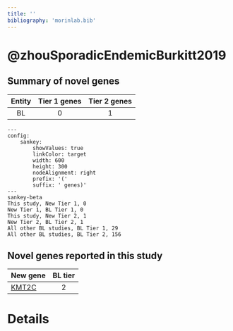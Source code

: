 ```yaml
---
title: ''
bibliography: 'morinlab.bib'
---
```


# @zhouSporadicEndemicBurkitt2019
## Summary of novel genes

|Entity| Tier 1 genes| Tier 2 genes|
|:-:|:-:|:-:|
|BL|0|1|
```mermaid
---
config:
    sankey:
        showValues: true
        linkColor: target
        width: 600
        height: 300
        nodeAlignment: right
        prefix: '('
        suffix: ' genes)'
---
sankey-beta
This study, New Tier 1, 0
New Tier 1, BL Tier 1, 0
This study, New Tier 2, 1
New Tier 2, BL Tier 2, 1
All other BL studies, BL Tier 1, 29
All other BL studies, BL Tier 2, 156
```


## Novel genes reported in this study

|New gene|BL tier|
|:-|:-:|
|[KMT2C](../KMT2C)|2 |

# Details

